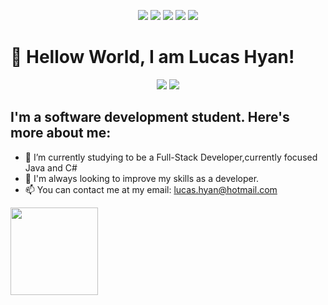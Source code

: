 
<!-- Início do README.md -->

<p align="center">
  <img src="https://img.shields.io/badge/JavaScript-%23F7DF1E.svg?logo=javascript&logoColor=white&style=for-the-badge"/>
  <img src="https://img.shields.io/badge/CSS3-1572B6?style=for-the-badge&logo=css3&logoColor=white"/>
  <img src="https://img.shields.io/badge/HTML5-E34F26?style=for-the-badge&logo=html5&logoColor=white"/>
  <img src="https://img.shields.io/badge/c%23-%23239120.svg?style=for-the-badge&logo=c-sharp&logoColor=white"/>
  <img src="https://img.shields.io/badge/java-%23ED8B00.svg?style=for-the-badge&logo=openjdk&logoColor=white"/>
</p>

# 👋 Hellow World, I am Lucas Hyan!
<div align="center">
  <p>
<a href = "mailto:lucas.hyan@hotmail.com"><img src="https://img.shields.io/badge/Gmail-D14836?style=for-the-badge&logo=gmail&logoColor=white" target="_blank"></a>
<a href="https://www.linkedin.com/in/lucashyan/" target="_blank"><img src="https://img.shields.io/badge/-LinkedIn-%230077B5?style=for-the-badge&logo=linkedin&logoColor=white" target="_blank"></a>   
</div>
  </p>

 ## I'm a software development student. Here's more about me:

- 🔭 I’m currently studying to be a Full-Stack Developer,currently focused Java and C#
- 🌟 I'm always looking to improve my skills as a developer.
- 📫 You can contact me at my email: lucas.hyan@hotmail.com

  
 <div>
<a href="https://github.com/lucasHyan">
<img height="140em" src="https://github-readme-stats.vercel.app/api/top-langs/?username=lucasHyan&layout=compact&langs_count=7&theme=dracula"/>

</div>
<!-- Fim do README.md -->
